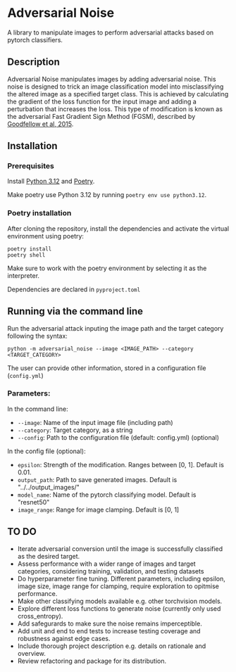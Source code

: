 # Adversarial Noise

A library to manipulate images to perform adversarial attacks based on pytorch classifiers.

## Description

Adversarial Noise manipulates images by adding adversarial noise. This noise is designed to trick an image classification model into misclassifying the altered image as a specified target class. This is achieved by calculating the gradient of the loss function for the input image and adding a perturbation that increases the loss. This type of modification is known as the adversarial Fast Gradient Sign Method (FGSM), described by [Goodfellow et al, 2015](https://arxiv.org/pdf/1412.6572).


## Installation

### Prerequisites
Install [Python 3.12](https://www.python.org/downloads/release/python-3127/) and [Poetry](https://python-poetry.org/docs/#installation).

Make poetry use Python 3.12 by running `poetry env use python3.12`.

### Poetry installation

After cloning the repository, install the dependencies and activate the virtual environment using poetry:

```
poetry install
poetry shell
````

Make sure to work with the poetry environment by selecting it as the interpreter. 

Dependencies are declared in `pyproject.toml`

## Running via the command line

Run the adversarial attack inputing the image path and the target category following the syntax:

``````
python -m adversarial_noise --image <IMAGE_PATH> --category <TARGET_CATEGORY>
``````

The user can provide other information, stored in a configuration file (`config.yml`)

### Parameters:

In the command line:
* `--image`: Name of the input image file (including path)
* `--category`: Target category, as a string
* `--config`: Path to the configuration file (default: config.yml) (optional)

In the config file (optional):
* `epsilon`: Strength of the modification. Ranges between [0, 1]. Default is 0.01.
* `output_path`: Path to save generated images. Default is "../../output_images/"
* `model_name`: Name of the pytorch classifying model. Default is "resnet50"
* `image_range`: Range for image clamping. Default is [0, 1]

## TO DO
* Iterate adversarial conversion until the image is successfully classified as the desired target.
* Assess performance with a wider range of images and target categories, considering training, validation, and testing datasets
* Do hyperparameter fine tuning. Different parameters, including epsilon, image size, image range for clamping, require exploration to opitmise performance. 
* Make other classifying models available e.g. other torchvision models.
* Explore different loss functions to generate noise (currently only used cross_entropy).
* Add safegurards to make sure the noise remains imperceptible.
* Add unit and end to end tests to increase testing coverage and robustness against edge cases.
* Include thorough project description e.g. details on rationale and overview.
* Review refactoring and package for its distribution.




